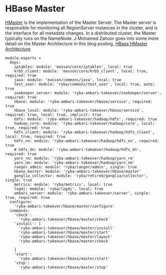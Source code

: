 
# HBase Master

[HMaster](http://hbase.apache.org/book.html#_master) is the implementation of the Master Server.
The Master server is responsible for monitoring all RegionServer instances in the cluster, and is the interface for all metadata changes.
In a distributed cluster, the Master typically runs on the NameNode.
J Mohamed Zahoor goes into some more detail on the Master Architecture in this blog posting, [HBase HMaster Architecture](http://blog.zahoor.in/2012/08/hbase-hmaster-architecture/)

    module.exports =
      deps:
        iptables: module: 'masson/core/iptables', local: true
        krb5_client: module: 'masson/core/krb5_client', local: true, required: true
        java: module: 'masson/commons/java', local: true
        test_user: module: 'ryba/commons/test_user', local: true, auto: true
        zookeeper_server: module: 'ryba-ambari-takeover/zookeeper/server', required: true
        hbase: module: 'ryba-ambari-takeover/hbase/service', required: true
        hbase_local: module: 'ryba-ambari-takeover/hbase/service', required: true, local: true, implicit: true
        hdfs: module: 'ryba-ambari-takeover/hadoop/hdfs', required: true
        hadoop_core: module: 'ryba-ambari-takeover/hadoop/core', local: true, required: true
        hdfs_client: module: 'ryba-ambari-takeover/hadoop/hdfs_client', local: true, required: true
        hdfs_nn: module: 'ryba-ambari-takeover/hadoop/hdfs_nn', required: true
        # hdfs_dn: module: 'ryba-ambari-takeover/hadoop/hdfs_dn', required: true
        yarn_rm: module: 'ryba-ambari-takeover/hadoop/yarn_rm'
        yarn_nm: module: 'ryba-ambari-takeover/hadoop/yarn_nm'
        ranger_admin: module: 'ryba/ranger/admin', single: true
        hbase_master: module: 'ryba-ambari-takeover/hbase/master'
        ganglia_collector: module: 'ryba/retired/ganglia/collector', single: true
        metrics: module: 'ryba/metrics', local: true
        log4j: module: 'ryba/log4j', local: true
        ambari_server: module: 'ryba-ambari-takeover/server', single: true, required: true
      configure:
        'ryba-ambari-takeover/hbase/master/configure'
      commands:
        'check':
          'ryba-ambari-takeover/hbase/master/check'
        'install': [
          'ryba-ambari-takeover/hbase/master/install'
          'ryba-ambari-takeover/hbase/master/start'
          'ryba-ambari-takeover/hbase/master/layout'
          'ryba-ambari-takeover/hbase/master/check'

        ]
        'start':
          'ryba-ambari-takeover/hbase/master/start'
        'stop':
          'ryba-ambari-takeover/hbase/master/stop'
